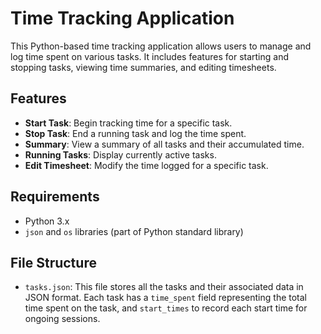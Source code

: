 # Time Tracking Application

This Python-based time tracking application allows users to manage and log time spent on various tasks. It includes features for starting and stopping tasks, viewing time summaries, and editing timesheets.

## Features

- **Start Task**: Begin tracking time for a specific task.
- **Stop Task**: End a running task and log the time spent.
- **Summary**: View a summary of all tasks and their accumulated time.
- **Running Tasks**: Display currently active tasks.
- **Edit Timesheet**: Modify the time logged for a specific task.
  
## Requirements

- Python 3.x
- `json` and `os` libraries (part of Python standard library)

## File Structure

- `tasks.json`: This file stores all the tasks and their associated data in JSON format. Each task has a `time_spent` field representing the total time spent on the task, and `start_times` to record each start time for ongoing sessions.

